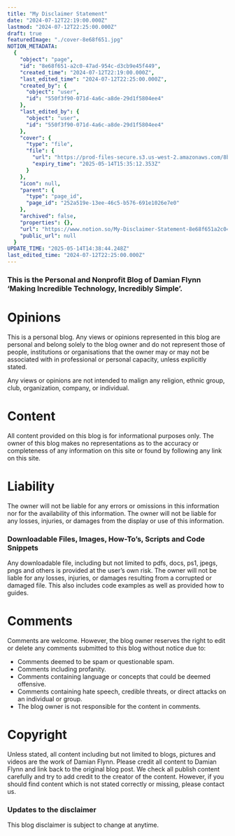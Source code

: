 ```yaml
---
title: "My Disclaimer Statement"
date: "2024-07-12T22:19:00.000Z"
lastmod: "2024-07-12T22:25:00.000Z"
draft: true
featuredImage: "./cover-8e68f651.jpg"
NOTION_METADATA:
  {
    "object": "page",
    "id": "8e68f651-a2c0-47ad-954c-d3cb9e45f449",
    "created_time": "2024-07-12T22:19:00.000Z",
    "last_edited_time": "2024-07-12T22:25:00.000Z",
    "created_by": {
      "object": "user",
      "id": "550f3f90-071d-4a6c-a8de-29d1f5804ee4"
    },
    "last_edited_by": {
      "object": "user",
      "id": "550f3f90-071d-4a6c-a8de-29d1f5804ee4"
    },
    "cover": {
      "type": "file",
      "file": {
        "url": "https://prod-files-secure.s3.us-west-2.amazonaws.com/8bc3c4f0-c291-4309-a955-a5876c66b3de/5d1145ba-8d41-4290-a879-57375347b311/Disclaimer_1600x750.jpg?X-Amz-Algorithm=AWS4-HMAC-SHA256&X-Amz-Content-Sha256=UNSIGNED-PAYLOAD&X-Amz-Credential=ASIAZI2LB4667EZZTWTQ%2F20250514%2Fus-west-2%2Fs3%2Faws4_request&X-Amz-Date=20250514T143512Z&X-Amz-Expires=3600&X-Amz-Security-Token=IQoJb3JpZ2luX2VjEF4aCXVzLXdlc3QtMiJHMEUCIHT7onQ2Bqm%2BBjIuraUy335DN34lPvyxs5EbvJsAInW%2FAiEA9%2F7tl3PcqajoQLFdWN3U8A0FlRdG81kKEZ0PZK2AI50q%2FwMIFxAAGgw2Mzc0MjMxODM4MDUiDCZ4uF%2FtF4a3KJiVGSrcA9m7mBL26A6wsV7BC%2F7CPvMbvV9udEC99%2Fqwn9G%2BoF1L1vchd4sfOLZaCL4Xmw%2BKb8sM%2BEpjD10jrPqQYKxQqAS0PH7khlFdBVJX6%2FP6XoqOneJaspG4VCc1i1mn%2BV1rF%2BO94wd%2FbkI7k1cF1uDeb3jzUKrQAQvfoRfQ45mpA%2F1805AyV2qXaoiQ%2Fr5LZ9LXHx92gt8jhtA1HkaHLEtohcYc27hOiC4bqaHHb%2BzU5m%2BcSRbKIOaNmLggO2LogeZ7VKwhuPzCMZTY8dtaLxsZeWp2Y9YM6tjxM6cTEy6dPap8%2Fi2uUDcUBfzu%2FlQkJiRG0q5BvzHTSAx%2BSr4EDJBCBRl%2FkLsfCzDgL02r6wvz%2FyHSLtCQSuCljofWhe9N6z6a%2BanGju7d%2B2M3xcBpS4kD9P2w5YuVUOB%2BnnausdDSzoyKGgpQB67MEptljheDdadpv6bQk%2FHeYUH5TBVqtT7O3dWrklJd%2FZO9gTPIUsCYY6r6m34oE9It24M15OhwSwYgqtKmPQtzH2ENpeEDJ5dcKkw50IrE74OD4H%2Bc%2FpBeLrxa9Hc%2FP5Izqn%2B7hgzsuZIe2PMP6zV%2FATllU4tvXQJcpCz7qfDhZPbEkCS%2B%2FJfJKnMvW5eqlFAswOi5U0ZaMIm6ksEGOqUB1Uk1JidwVsO8BgYRcsyXqXlHD5k2rJjBQ8Ju3jXPHAIxXP8UvPq7FdOEv8m0LMmKayvONmQ2Suhk03LMuXNrrrdGLyd7suklIR2xRgpr2yvzCa90H%2BXVKx02xGLUeLRmNLygIRkrBN9FEvuGXpBDo5yPoMWTsePVWfXvwwvNi4SCim5YLkvz6rJpxZvYrvGlX4K5noFhBMo5uJO0erw0w%2BdJfjuU&X-Amz-Signature=05bb07df34bc5656713b2dfa227f1d77ca5cac20f0f03823727f778573da4782&X-Amz-SignedHeaders=host&x-id=GetObject",
        "expiry_time": "2025-05-14T15:35:12.353Z"
      }
    },
    "icon": null,
    "parent": {
      "type": "page_id",
      "page_id": "252a519e-13ee-46c5-b576-691e1026e7e0"
    },
    "archived": false,
    "properties": {},
    "url": "https://www.notion.so/My-Disclaimer-Statement-8e68f651a2c047ad954cd3cb9e45f449",
    "public_url": null
  }
UPDATE_TIME: "2025-05-14T14:38:44.248Z"
last_edited_time: "2024-07-12T22:25:00.000Z"
---
```


### This is the Personal and Nonprofit Blog of Damian Flynn ‘Making Incredible Technology, Incredibly Simple’.

# Opinions

This is a personal blog. Any views or opinions represented in this blog are personal and belong solely to the blog owner and do not represent those of people, institutions or organisations that the owner may or may not be associated with in professional or personal capacity, unless explicitly stated.

Any views or opinions are not intended to malign any religion, ethnic group, club, organization, company, or individual.

# Content

All content provided on this blog is for informational purposes only. The owner of this blog makes no representations as to the accuracy or completeness of any information on this site or found by following any link on this site.

# Liability

The owner will not be liable for any errors or omissions in this information nor for the availability of this information. The owner will not be liable for any losses, injuries, or damages from the display or use of this information.

### Downloadable Files, Images, How-To’s, Scripts and Code Snippets

Any downloadable file, including but not limited to pdfs, docs, ps1, jpegs, pngs and others is provided at the user’s own risk. The owner will not be liable for any losses, injuries, or damages resulting from a corrupted or damaged file. This also includes code examples as well as provided how to guides.

# Comments

Comments are welcome. However, the blog owner reserves the right to edit or delete any comments submitted to this blog without notice due to:

* Comments deemed to be spam or questionable spam.
* Comments including profanity.
* Comments containing language or concepts that could be deemed offensive.
* Comments containing hate speech, credible threats, or direct attacks on an individual or group.
* The blog owner is not responsible for the content in comments.
# Copyright

Unless stated, all content including but not limited to blogs, pictures and videos are the work of Damian Flynn. Please credit all content to Damian Flynn and link back to the original blog post. We check all publish content carefully and try to add credit to the creator of the content. However, if you should find content which is not stated correctly or missing, please contact us.

### Updates to the disclaimer

This blog disclaimer is subject to change at anytime.

